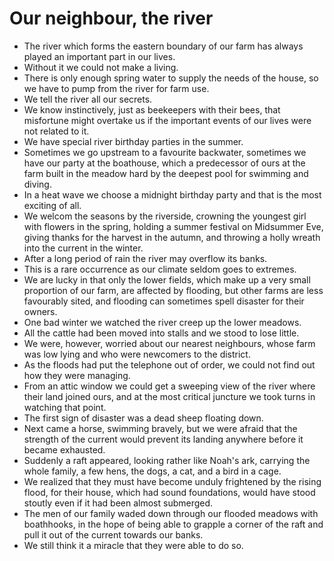 # Our neighbour, the river

- The river which forms the eastern boundary of our farm has always played an important part in our lives.
- Without it we could not make a living.
- There is only enough spring water to supply the needs of the house, so we have to pump from the river for farm use.
- We tell the river all our secrets.
- We know instinctively, just as beekeepers with their bees, that misfortune might overtake us if the important events of our lives were not related to it.
- We have special river birthday parties in the summer.
- Sometimes we go upstream to a favourite backwater, sometimes we have our party at the boathouse, which a predecessor of ours at the farm built in the meadow hard by the deepest pool for swimming and diving.
- In a heat wave we choose a midnight birthday party and that is the most exciting of all.
- We welcom the seasons by the riverside, crowning the youngest girl with flowers in the spring, holding a summer festival on Midsummer Eve, giving thanks for the harvest in the autumn, and throwing a holly wreath into the current in the winter.
- After a long period of rain the river may overflow its banks.
- This is a rare occurrence as our climate seldom goes to extremes.
- We are lucky in that only the lower fields, which make up a very small proportion of our farm, are affected by flooding, but other farms are less favourably sited, and flooding can sometimes spell disaster for their owners.
- One bad winter we watched the river creep up the lower meadows.
- All the cattle had been moved into stalls and we stood to lose little.
- We were, however, worried about our nearest neighbours, whose farm was low lying and who were newcomers to the district.
- As the floods had put the telephone out of order, we could not find out how they were managing.
- From an attic window we could get a sweeping view of the river where their land joined ours, and at the most critical juncture we took turns in watching that point.
- The first sign of disaster was a dead sheep floating down.
- Next came a horse, swimming bravely, but we were afraid that the strength of the current would prevent its landing anywhere before it became exhausted.
- Suddenly a raft appeared, looking rather like Noah's ark, carrying the whole family, a few hens, the dogs, a cat, and a bird in a cage.
- We realized that they must have become unduly frightened by the rising flood, for their house, which had sound foundations, would have stood stoutly even if it had been almost submerged.
- The men of our family waded down through our flooded meadows with boathhooks, in the hope of being able to grapple a corner of the raft and pull it out of the current towards our banks.
- We still think it a miracle that they were able to do so.
